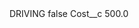 <?xml version="1.0" encoding="UTF-8"?>
<CustomMetadata xmlns="http://soap.sforce.com/2006/04/metadata" xmlns:xsi="http://www.w3.org/2001/XMLSchema-instance" xmlns:xsd="http://www.w3.org/2001/XMLSchema">
    <label>DRIVING</label>
    <protected>false</protected>
    <values>
        <field>Cost__c</field>
        <value xsi:type="xsd:double">500.0</value>
    </values>
</CustomMetadata>
